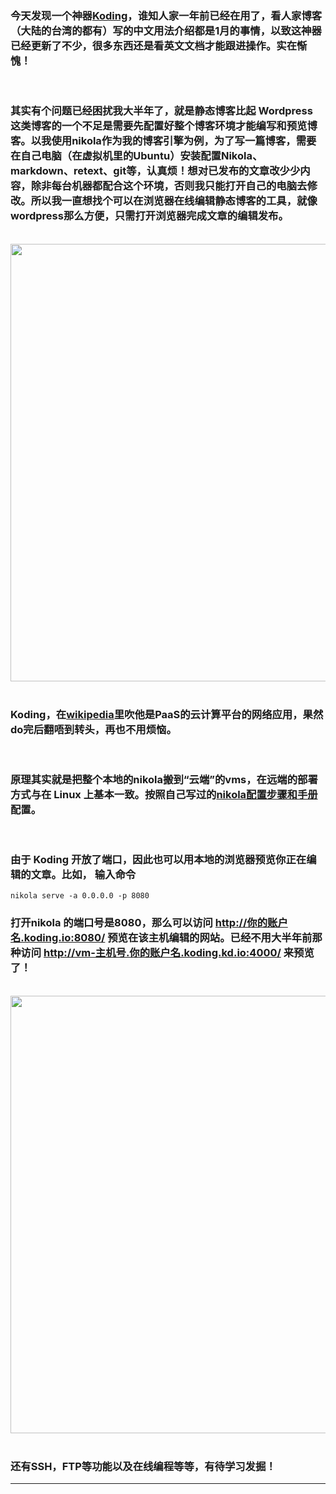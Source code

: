 <!-- 
.. link: 
.. description: 
.. tags: IT
.. date: 2014/12/12 17:25:43
.. title: using Koding edit static blog in the cloud
.. slug: using-koding-edit-static-blog-in-the-cloud
-->

### 今天发现一个神器<a href="https://koding.com" target="_blank">Koding</a>，谁知人家一年前已经在用了，看人家博客（大陆的台湾的都有）写的中文用法介绍都是1月的事情，以致这神器已经更新了不少，很多东西还是看英文文档才能跟进操作。实在惭愧！

<br/>

### 其实有个问题已经困扰我大半年了，就是静态博客比起 Wordpress 这类博客的一个不足是需要先配置好整个博客环境才能编写和预览博客。以我使用nikola作为我的博客引擎为例，为了写一篇博客，需要在自己电脑（在虚拟机里的Ubuntu）安装配置Nikola、markdown、retext、git等，认真烦！想对已发布的文章改少少内容，除非每台机器都配合这个环境，否则我只能打开自己的电脑去修改。所以我一直想找个可以在浏览器在线编辑静态博客的工具，就像wordpress那么方便，只需打开浏览器完成文章的编辑发布。

<br/>
 <img src="http://ww4.sinaimg.cn/mw1024/67804861gw1en7gaek7ezj21690min4p.jpg" width="700"/>
<br/>
<br/>

### Koding，在<a href="http://zh.wikipedia.org/wiki/Koding" target="_blank">wikipedia</a>里吹他是PaaS的云计算平台的网络应用，果然do完后翻唔到转头，再也不用烦恼。

<br/>

### 原理其实就是把整个本地的nikola搬到“云端”的vms，在远端的部署方式与在 Linux 上基本一致。按照自己写过的<a href="http://zhukite.github.io/posts/use-nikola-to-build-a-blog-at-ubuntu-and-mount-on-gitpage.html" target="_blank">nikola配置步骤和手册</a>配置。

<br/>

### 由于 Koding 开放了端口，因此也可以用本地的浏览器预览你正在编辑的文章。比如， 输入命令

    nikola serve -a 0.0.0.0 -p 8080
    
    
### 打开nikola 的端口号是8080，那么可以访问 http://你的账户名.koding.io:8080/ 预览在该主机编辑的网站。已经不用大半年前那种访问 http://vm-主机号.你的账户名.koding.kd.io:4000/ 来预览了！

<br/>
 <img src="http://ww3.sinaimg.cn/mw1024/67804861gw1en7gkfkru8j20le0ee0wp.jpg" width="700"/>
<br/>
<br/>
<!-- TEASER_END -->

### 还有SSH，FTP等功能以及在线编程等等，有待学习发掘！

 * * *